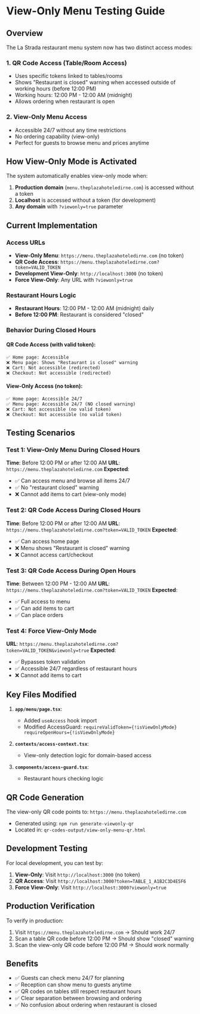 # View-Only Menu Testing Guide

## Overview
The La Strada restaurant menu system now has two distinct access modes:

### 1. **QR Code Access (Table/Room Access)**
- Uses specific tokens linked to tables/rooms
- Shows "Restaurant is closed" warning when accessed outside of working hours (before 12:00 PM)
- Working hours: 12:00 PM - 12:00 AM (midnight)
- Allows ordering when restaurant is open

### 2. **View-Only Menu Access**
- Accessible 24/7 without any time restrictions
- No ordering capability (view-only)
- Perfect for guests to browse menu and prices anytime

## How View-Only Mode is Activated

The system automatically enables view-only mode when:

1. **Production domain** (`menu.theplazahoteledirne.com`) is accessed without a token
2. **Localhost** is accessed without a token (for development)
3. **Any domain** with `?viewonly=true` parameter

## Current Implementation

### Access URLs
- **View-Only Menu**: `https://menu.theplazahoteledirne.com` (no token)
- **QR Code Access**: `https://menu.theplazahoteledirne.com?token=VALID_TOKEN`
- **Development View-Only**: `http://localhost:3000` (no token)
- **Force View-Only**: Any URL with `?viewonly=true`

### Restaurant Hours Logic
- **Restaurant Hours**: 12:00 PM - 12:00 AM (midnight) daily
- **Before 12:00 PM**: Restaurant is considered "closed"

### Behavior During Closed Hours

#### QR Code Access (with valid token):
```
✅ Home page: Accessible
❌ Menu page: Shows "Restaurant is closed" warning
❌ Cart: Not accessible (redirected)
❌ Checkout: Not accessible (redirected)
```

#### View-Only Access (no token):
```
✅ Home page: Accessible 24/7
✅ Menu page: Accessible 24/7 (NO closed warning)
❌ Cart: Not accessible (no valid token)
❌ Checkout: Not accessible (no valid token)
```

## Testing Scenarios

### Test 1: View-Only Menu During Closed Hours
**Time**: Before 12:00 PM or after 12:00 AM
**URL**: `https://menu.theplazahoteledirne.com`
**Expected**: 
- ✅ Can access menu and browse all items 24/7
- ✅ No "restaurant closed" warning
- ❌ Cannot add items to cart (view-only mode)

### Test 2: QR Code Access During Closed Hours
**Time**: Before 12:00 PM or after 12:00 AM
**URL**: `https://menu.theplazahoteledirne.com?token=VALID_TOKEN`
**Expected**:
- ✅ Can access home page
- ❌ Menu shows "Restaurant is closed" warning
- ❌ Cannot access cart/checkout

### Test 3: QR Code Access During Open Hours
**Time**: Between 12:00 PM - 12:00 AM
**URL**: `https://menu.theplazahoteledirne.com?token=VALID_TOKEN`
**Expected**:
- ✅ Full access to menu
- ✅ Can add items to cart
- ✅ Can place orders

### Test 4: Force View-Only Mode
**URL**: `https://menu.theplazahoteledirne.com?token=VALID_TOKEN&viewonly=true`
**Expected**:
- ✅ Bypasses token validation
- ✅ Accessible 24/7 regardless of restaurant hours
- ❌ Cannot add items to cart

## Key Files Modified

1. **`app/menu/page.tsx`**:
   - Added `useAccess` hook import
   - Modified AccessGuard: `requireValidToken={!isViewOnlyMode} requireOpenHours={!isViewOnlyMode}`

2. **`contexts/access-context.tsx`**:
   - View-only detection logic for domain-based access

3. **`components/access-guard.tsx`**:
   - Restaurant hours checking logic

## QR Code Generation

The view-only QR code points to: `https://menu.theplazahoteledirne.com`
- Generated using: `npm run generate-viewonly-qr`
- Located in: `qr-codes-output/view-only-menu-qr.html`

## Development Testing

For local development, you can test by:

1. **View-Only**: Visit `http://localhost:3000` (no token)
2. **QR Access**: Visit `http://localhost:3000?token=TABLE_1_A1B2C3D4E5F6` 
3. **Force View-Only**: Visit `http://localhost:3000?viewonly=true`

## Production Verification

To verify in production:
1. Visit `https://menu.theplazahoteledirne.com` → Should work 24/7
2. Scan a table QR code before 12:00 PM → Should show "closed" warning
3. Scan the view-only QR code before 12:00 PM → Should work normally

## Benefits

- ✅ Guests can check menu 24/7 for planning
- ✅ Reception can show menu to guests anytime
- ✅ QR codes on tables still respect restaurant hours
- ✅ Clear separation between browsing and ordering
- ✅ No confusion about ordering when restaurant is closed 